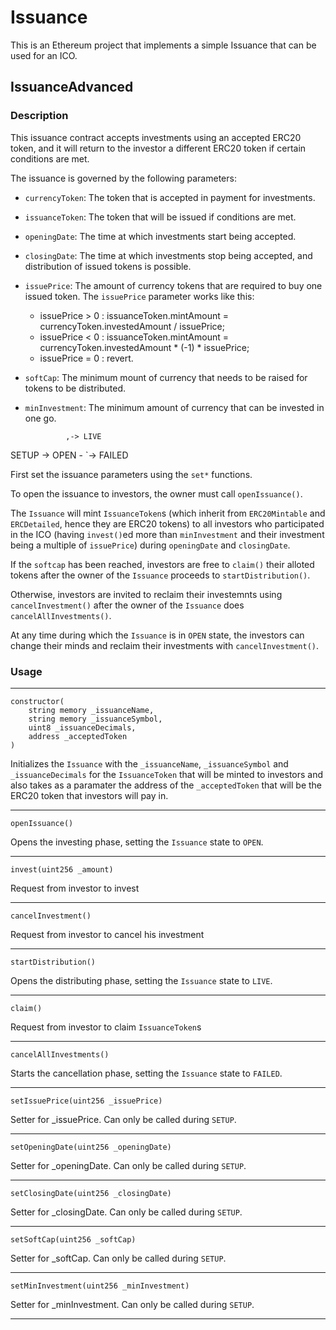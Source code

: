 # Issuance

This is an Ethereum project that implements a simple Issuance that can be used for an ICO.

## IssuanceAdvanced

### Description

This issuance contract accepts investments using an accepted ERC20 token, and it will return to the investor a different ERC20 token if certain conditions are met.

The issuance is governed by the following parameters:
* `currencyToken`: The token that is accepted in payment for investments.
* `issuanceToken`: The token that will be issued if conditions are met.
* `openingDate`: The time at which investments start being accepted.
* `closingDate`: The time at which investments stop being accepted, and distribution of issued tokens is possible.
* `issuePrice`:  The amount of currency tokens that are required to buy one issued token. The `issuePrice` parameter works like this:
    - issuePrice > 0 : issuanceToken.mintAmount = currencyToken.investedAmount / issuePrice;
    - issuePrice < 0 : issuanceToken.mintAmount = currencyToken.investedAmount * (-1) * issuePrice;
    - issuePrice = 0 : revert.
* `softCap`: The minimum mount of currency that needs to be raised for tokens to be distributed.
* `minInvestment`: The minimum amount of currency that can be invested in one go.

               ,-> LIVE
SETUP -> OPEN -
               `-> FAILED

First set the issuance parameters using the `set*` functions.

To open the issuance to investors, the owner must call `openIssuance()`.

The `Issuance` will mint `IssuanceToken`s (which inherit from `ERC20Mintable` and `ERCDetailed`, hence they are ERC20 tokens) to all investors who participated in the ICO (having `invest()`ed more than `minInvestment` and their investment being a multiple of `issuePrice`) during `openingDate` and `closingDate`.

If the `softcap` has been reached, investors are free to `claim()` their alloted tokens after the owner of the `Issuance` proceeds to `startDistribution()`.

Otherwise, investors are invited to reclaim their investemnts using `cancelInvestment()` after the owner of the `Issuance` does `cancelAllInvestments()`.

At any time during which the `Issuance` is in `OPEN` state, the investors can change their minds and reclaim their investments with `cancelInvestment()`.

### Usage
---
```
constructor(
    string memory _issuanceName,
    string memory _issuanceSymbol,
    uint8 _issuanceDecimals,
    address _acceptedToken
)
```
Initializes the `Issuance` with the `_issuanceName`, `_issuanceSymbol` and `_issuanceDecimals` for the `IssuanceToken` that will be minted to investors and also takes as a paramater the address of the `_acceptedToken` that will be the ERC20 token that investors will pay in.

---
```
openIssuance()
```
Opens the investing phase, setting the `Issuance` state to `OPEN`.

---

```
invest(uint256 _amount)
```
Request from investor to invest

---

```
cancelInvestment()
```
Request from investor to cancel his investment

---

```
startDistribution()
```
Opens the distributing phase, setting the `Issuance` state to `LIVE`.

---

```
claim()
```
Request from investor to claim `IssuanceToken`s

---

```
cancelAllInvestments()
```
Starts the cancellation phase, setting the `Issuance` state to `FAILED`.

---

```
setIssuePrice(uint256 _issuePrice)
```
Setter for _issuePrice. Can only be called during `SETUP`.

---

```
setOpeningDate(uint256 _openingDate)
```
Setter for _openingDate. Can only be called during `SETUP`.

---

```
setClosingDate(uint256 _closingDate)
```
Setter for _closingDate. Can only be called during `SETUP`.

---

```
setSoftCap(uint256 _softCap)
```
Setter for _softCap. Can only be called during `SETUP`.

---

```
setMinInvestment(uint256 _minInvestment)
```
Setter for _minInvestment. Can only be called during `SETUP`.

---